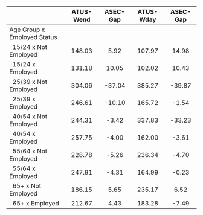 
|                      |    ATUS-Wend |     ASEC-Gap |    ATUS-Wday |     ASEC-Gap |
| -------------------- | :----------: | :----------: | :----------: | :----------: |
| Age Group x Employed Status |              |              |              |              |
| &nbsp;&nbsp;15/24 x Not Employed |       148.03 |         5.92 |       107.97 |        14.98 |
| &nbsp;&nbsp;15/24 x Employed |       131.18 |        10.05 |       102.02 |        10.43 |
| &nbsp;&nbsp;25/39 x Not Employed |       304.06 |       -37.04 |       385.27 |       -39.87 |
| &nbsp;&nbsp;25/39 x Employed |       246.61 |       -10.10 |       165.72 |        -1.54 |
| &nbsp;&nbsp;40/54 x Not Employed |       244.31 |        -3.42 |       337.83 |       -33.23 |
| &nbsp;&nbsp;40/54 x Employed |       257.75 |        -4.00 |       162.00 |        -3.61 |
| &nbsp;&nbsp;55/64 x Not Employed |       228.78 |        -5.26 |       236.34 |        -4.70 |
| &nbsp;&nbsp;55/64 x Employed |       247.91 |        -4.31 |       164.99 |        -0.23 |
| &nbsp;&nbsp;65+ x Not Employed |       186.15 |         5.65 |       235.17 |         6.52 |
| &nbsp;&nbsp;65+ x Employed |       212.67 |         4.43 |       183.28 |        -7.49 |

